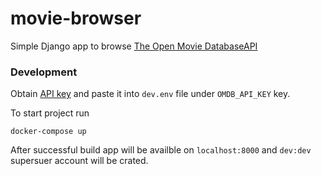 # movie-browser

Simple Django app to browse [The Open Movie DatabaseAPI](http://www.omdbapi.com/)

### Development

Obtain [API key](http://www.omdbapi.com/apikey.aspx) and paste it into `dev.env` file under `OMDB_API_KEY` key.

To start project run

    docker-compose up 
After successful build app will be availble on `localhost:8000` and `dev:dev` supersuer account will be crated.
